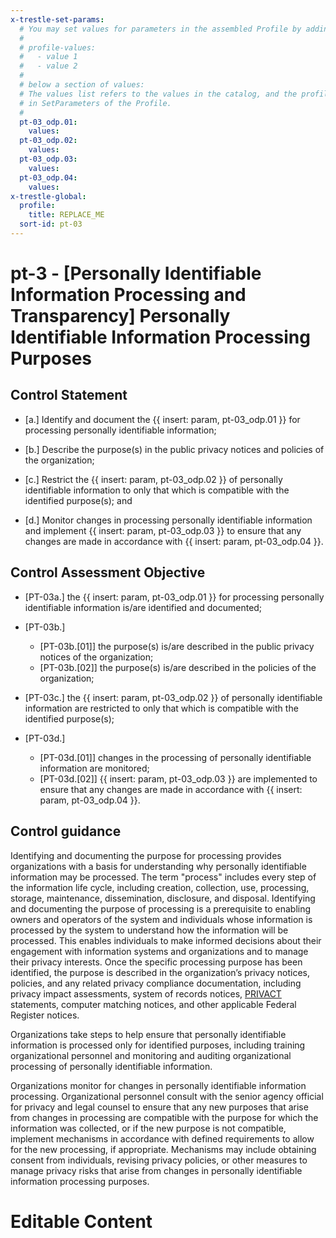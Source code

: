 ```yaml
---
x-trestle-set-params:
  # You may set values for parameters in the assembled Profile by adding
  #
  # profile-values:
  #   - value 1
  #   - value 2
  #
  # below a section of values:
  # The values list refers to the values in the catalog, and the profile-values represent values
  # in SetParameters of the Profile.
  #
  pt-03_odp.01:
    values:
  pt-03_odp.02:
    values:
  pt-03_odp.03:
    values:
  pt-03_odp.04:
    values:
x-trestle-global:
  profile:
    title: REPLACE_ME
  sort-id: pt-03
---
```


# pt-3 - \[Personally Identifiable Information Processing and Transparency\] Personally Identifiable Information Processing Purposes

## Control Statement

- \[a.\] Identify and document the {{ insert: param, pt-03_odp.01 }} for processing personally identifiable information;

- \[b.\] Describe the purpose(s) in the public privacy notices and policies of the organization;

- \[c.\] Restrict the {{ insert: param, pt-03_odp.02 }} of personally identifiable information to only that which is compatible with the identified purpose(s); and

- \[d.\] Monitor changes in processing personally identifiable information and implement {{ insert: param, pt-03_odp.03 }} to ensure that any changes are made in accordance with {{ insert: param, pt-03_odp.04 }}.

## Control Assessment Objective

- \[PT-03a.\] the {{ insert: param, pt-03_odp.01 }} for processing personally identifiable information is/are identified and documented;

- \[PT-03b.\]

  - \[PT-03b.[01]\] the purpose(s) is/are described in the public privacy notices of the organization;
  - \[PT-03b.[02]\] the purpose(s) is/are described in the policies of the organization;

- \[PT-03c.\] the {{ insert: param, pt-03_odp.02 }} of personally identifiable information are restricted to only that which is compatible with the identified purpose(s);

- \[PT-03d.\]

  - \[PT-03d.[01]\] changes in the processing of personally identifiable information are monitored;
  - \[PT-03d.[02]\] {{ insert: param, pt-03_odp.03 }} are implemented to ensure that any changes are made in accordance with {{ insert: param, pt-03_odp.04 }}.

## Control guidance

Identifying and documenting the purpose for processing provides organizations with a basis for understanding why personally identifiable information may be processed. The term "process" includes every step of the information life cycle, including creation, collection, use, processing, storage, maintenance, dissemination, disclosure, and disposal. Identifying and documenting the purpose of processing is a prerequisite to enabling owners and operators of the system and individuals whose information is processed by the system to understand how the information will be processed. This enables individuals to make informed decisions about their engagement with information systems and organizations and to manage their privacy interests. Once the specific processing purpose has been identified, the purpose is described in the organization’s privacy notices, policies, and any related privacy compliance documentation, including privacy impact assessments, system of records notices, [PRIVACT](#18e71fec-c6fd-475a-925a-5d8495cf8455) statements, computer matching notices, and other applicable Federal Register notices.

Organizations take steps to help ensure that personally identifiable information is processed only for identified purposes, including training organizational personnel and monitoring and auditing organizational processing of personally identifiable information.

Organizations monitor for changes in personally identifiable information processing. Organizational personnel consult with the senior agency official for privacy and legal counsel to ensure that any new purposes that arise from changes in processing are compatible with the purpose for which the information was collected, or if the new purpose is not compatible, implement mechanisms in accordance with defined requirements to allow for the new processing, if appropriate. Mechanisms may include obtaining consent from individuals, revising privacy policies, or other measures to manage privacy risks that arise from changes in personally identifiable information processing purposes.

# Editable Content

<!-- Make additions and edits below -->
<!-- The above represents the contents of the control as received by the profile, prior to additions. -->
<!-- If the profile makes additions to the control, they will appear below. -->
<!-- The above markdown may not be edited but you may edit the content below, and/or introduce new additions to be made by the profile. -->
<!-- If there is a yaml header at the top, parameter values may be edited. Use --set-parameters to incorporate the changes during assembly. -->
<!-- The content here will then replace what is in the profile for this control, after running profile-assemble. -->
<!-- The current profile has no added parts for this control, but you may add new ones here. -->
<!-- Each addition must have a heading either of the form ## Control my_addition_name -->
<!-- or ## Part a. (where the a. refers to one of the control statement labels.) -->
<!-- "## Control" parts are new parts added after the statement part. -->
<!-- "## Part" parts are new parts added into the top-level statement part with that label. -->
<!-- Subparts may be added with nested hash levels of the form ### My Subpart Name -->
<!-- underneath the parent ## Control or ## Part being added -->
<!-- See https://ibm.github.io/compliance-trestle/tutorials/ssp_profile_catalog_authoring/ssp_profile_catalog_authoring for guidance. -->

